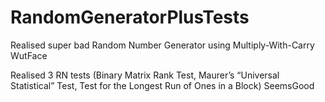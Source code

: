 # RandomGeneratorPlusTests
Realised super bad Random Number Generator using Multiply-With-Carry  WutFace

Realised 3 RN tests (Binary Matrix Rank Test, Maurer’s “Universal Statistical” Test, Test for the Longest Run of Ones in a Block) SeemsGood
